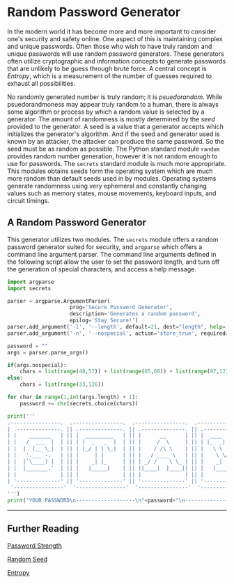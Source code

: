 # Random Password Generator

In the modern world it has become more and more important to consider one's security and safety online. One aspect of this is maintaining complex and unique passwords. Often those who wish to have truly random and unique passwords will use random password generators. These generators often utilize cryptographic and information concepts to generate passwords that are unlikely to be guess through brute force. A central concept is *Entropy*, which is a measurement of the number of guesses required to exhaust all possibilities. 

No randomly generated number is truly random; it is *psuedorandom*. While psuedorandmoness may appear truly random to a human, there is always some algorithm or process by which a random value is selected by a generator. The amount of randomness is mostly determined by the *seed* provided to the generator. A seed is a value that a generator accepts which initializes the generator's algorithm. And if the seed and generator used is known by an attacker, the attacker can produce the same password. So the seed must be as random as possible. The Python standard module `random` provides random number generation, however it is not random enough to use for passwords. The `secrets` standard module is much more appropriate. This modules obtains seeds form the operating system which are much more random than default seeds used in by modules. Operating systems generate randomness using very ephemeral and constantly changing values such as memory states, mouse movements, keyboard inputs, and circuit timings.

## A Random Password Generator
This generator utilizes two modules. The `secrets` module offers a random password generator suited for security, and `argparse` which offers a command line argument parser. The command line arguments defined in the following script allow the user to set the password length, and turn off the generation of special characters, and access a help message. 

```Python
import argparse
import secrets

parser = argparse.ArgumentParser(
                    prog='Secure Password Generator',
                    description='Generates a random password',
                    epilog='Stay Secure!')
parser.add_argument('-l', '--length', default=21, dest="length", help='Choose password length. (Default length is 21)' )
parser.add_argument('-n', '--nospecial', action='store_true', required=False, dest="nospecial", help='turn off generation of special characters')

password = ""
args = parser.parse_args()

if(args.nospecial):
	chars = list(range(48,57)) + list(range(65,60)) + list(range(97,122))
else:
	chars = list(range(33,126))

for char in range(1,int(args.length) + 1):
	password += chr(secrets.choice(chars))

print('''
.----------------.  .----------------.  .----------------.  .----------------.   .----------------.  .----------------.  .----------------.  .----------------.  .----------------.  .----------------. 
| .--------------. || .--------------. || .--------------. || .--------------. | | .--------------. || .--------------. || .--------------. || .--------------. || .--------------. || .--------------. |
| |    _______   | || |  _________   | || |      __      | || |  ____  ____  | | | |    _______   | || |  _________   | || |     ______   | || | _____  _____ | || |  _______     | || |  _________   | |
| |   /  ___  |  | || | |  _   _  |  | || |     /  \     | || | |_  _||_  _| | | | |   /  ___  |  | || | |_   ___  |  | || |   .' ___  |  | || ||_   _||_   _|| || | |_   __ \    | || | |_   ___  |  | |
| |  |  (__ \_|  | || | |_/ | | \_|  | || |    / /\ \    | || |   \ \  / /   | | | |  |  (__ \_|  | || |   | |_  \_|  | || |  / .'   \_|  | || |  | |    | |  | || |   | |__) |   | || |   | |_  \_|  | |
| |   '.___`-.   | || |     | |      | || |   / ____ \   | || |    \ \/ /    | | | |   '.___`-.   | || |   |  _|  _   | || |  | |         | || |  | '    ' |  | || |   |  __ /    | || |   |  _|  _   | |
| |  |`\____) |  | || |    _| |_     | || | _/ /    \ \_ | || |    _|  |_    | | | |  |`\____) |  | || |  _| |___/ |  | || |  \ `.___.'\  | || |   \ `--' /   | || |  _| |  \ \_  | || |  _| |___/ |  | |
| |  |_______.'  | || |   |_____|    | || ||____|  |____|| || |   |______|   | | | |  |_______.'  | || | |_________|  | || |   `._____.'  | || |    `.__.'    | || | |____| |___| | || | |_________|  | |
| |              | || |              | || |              | || |              | | | |              | || |              | || |              | || |              | || |              | || |              | |
| '--------------' || '--------------' || '--------------' || '--------------' | | '--------------' || '--------------' || '--------------' || '--------------' || '--------------' || '--------------' |
 '----------------'  '----------------'  '----------------'  '----------------'   '----------------'  '----------------'  '----------------'  '----------------'  '----------------'  '----------------' 
''')
print("YOUR PASSWORD\n-------------------\n"+password+"\n-------------------\nKEEP THIS PASSWORD SAFE!")
```

---

## Further Reading

[Password Strength](https://en.wikipedia.org/wiki/Password_strength)

[Random Seed](https://en.wikipedia.org/wiki/Random_seed)

[Entropy](https://en.wikipedia.org/wiki/Entropy_(computing))
